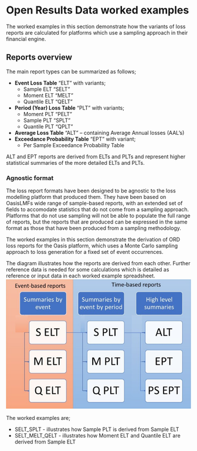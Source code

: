# Open Results Data worked examples

The worked examples in this section demonstrate how the variants of loss reports are calculated for platforms which use a sampling approach in their financial engine.
                                                                                                                   
## Reports overview

The main report types can be summarized as follows;
* **Event Loss Table** “ELT” with variants;
	* Sample ELT “SELT”
	* Moment ELT “MELT”
	* Quantile ELT “QELT”
* **Period (Year) Loss Table** “PLT” with variants;
	* Moment PLT “PELT”
	* Sample PLT “SPLT”
	* Quantile PLT “QPLT”
* **Average Loss Table** “ALT” – containing Average Annual losses (AAL’s)
* **Exceedance Probability Table** “EPT” with variant;
	* Per Sample Exceedance Probability Table

ALT and EPT reports are derived from ELTs and PLTs and represent higher statistical summaries of the more detailed ELTs and PLTs.

### Agnostic format
The loss report formats have been designed to be agnostic to the loss modelling platform that produced them. They have been based on OasisLMFs wide range of sample-based reports, with an extended set of fields to accomodate statistics that do not come from a sampling approach. Platforms that do not use sampling will not be able to populate the full range of reports, but the reports that are produced can be expressed in the same format as those that have been produced from a sampling methodology.

The worked examples in this section demonstrate the derivation of ORD loss reports for the Oasis platform, which uses a Monte Carlo sampling approach to loss generation for a fixed set of event occurrences. 

The diagram illustrates how the reports are derived from each other. Further reference data is needed for some calculations which is detailed as reference or input data in each worked example spreadsheet.
![alt text](overview.jpg "Reports overview")

The worked examples are;

* SELT_SPLT - illustrates how Sample PLT is derived from Sample ELT
* SELT_MELT_QELT - illustrates how Moment ELT and Quantile ELT are derived from Sample ELT
